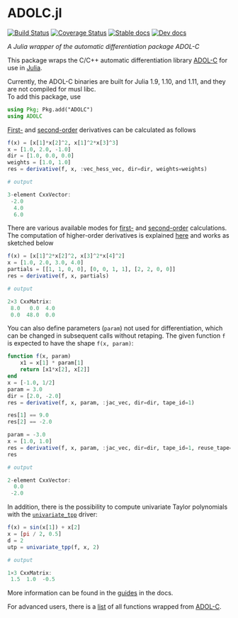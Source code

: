 # ADOLC.jl

[![Build Status](https://github.com/TimSiebert1/ADOLC.jl/actions/workflows/ci.yml/badge.svg)](https://github.com/TimSiebert1/ADOLC.jl/actions?query=branch%3Amaster)
[![Coverage Status](https://codecov.io/github/TimSiebert1/ADOLC.jl/coverage.svg?branch=master)](https://app.codecov.io/gh/timsiebert1/ADOLC.jl)
[![Stable docs](https://img.shields.io/badge/docs-stable-blue.svg)](https://TimSiebert1.github.io/ADOLC.jl/stable/)
[![Dev docs](https://img.shields.io/badge/docs-dev-blue.svg)](https://TimSiebert1.github.io/ADOLC.jl/dev/)

*A Julia wrapper of the automatic differentiation package ADOL-C*
  
This package wraps the C/C++ automatic differentiation library [ADOL-C](https://github.com/coin-or/ADOL-C) for use in [Julia](https://julialang.org/). 

Currently, the ADOL-C binaries are built for Julia 1.9, 1.10, and 1.11, and they are not compiled for musl libc.  
To add this package, use
```jl
using Pkg; Pkg.add("ADOLC")
using ADOLC
```
  
[First-](https://timsiebert1.github.io/ADOLC.jl/dev/lib/derivative_modes/#First-Order) and [second-order](https://timsiebert1.github.io/ADOLC.jl/dev/lib/derivative_modes/#Second-Order) derivatives can be calculated as follows
```jl
f(x) = [x[1]*x[2]^2, x[1]^2*x[3]^3]
x = [1.0, 2.0, -1.0]
dir = [1.0, 0.0, 0.0]
weights = [1.0, 1.0]
res = derivative(f, x, :vec_hess_vec, dir=dir, weights=weights)

# output

3-element CxxVector:
 -2.0
  4.0
  6.0
```

There are various available modes for [first-](https://timsiebert1.github.io/ADOLC.jl/dev/lib/derivative_modes/#First-Order) and [second-order](https://timsiebert1.github.io/ADOLC.jl/dev/lib/derivative_modes/#Second-Order) calculations. The computation of higher-order derivatives is explained [here](https://timsiebert1.github.io/ADOLC.jl/dev/lib/derivative_modes/#Higher-Order) and works as sketched below
```jl
f(x) = [x[1]^2*x[2]^2, x[3]^2*x[4]^2]
x = [1.0, 2.0, 3.0, 4.0]
partials = [[1, 1, 0, 0], [0, 0, 1, 1], [2, 2, 0, 0]]
res = derivative(f, x, partials)

# output

2×3 CxxMatrix:
 8.0   0.0  4.0
 0.0  48.0  0.0
```
You can also define parameters (`param`) not used for differentiation, which can be changed 
in subsequent calls without retaping. The given function `f` is expected to have the shape `f(x, param)`:
```jl
function f(x, param)
    x1 = x[1] * param[1]
    return [x1*x[2], x[2]] 
end
x = [-1.0, 1/2]
param = 3.0
dir = [2.0, -2.0]
res = derivative(f, x, param, :jac_vec, dir=dir, tape_id=1)

res[1] == 9.0
res[2] == -2.0

param = -3.0
x = [1.0, 1.0]
res = derivative(f, x, param, :jac_vec, dir=dir, tape_id=1, reuse_tape=true)
res 

# output

2-element CxxVector:
  0.0
 -2.0
```
In addition, there is the possibility to compute univariate Taylor polynomials with the [`univariate_tpp`](https://timsiebert1.github.io/ADOLC.jl/stable/lib/guides/utpp/) driver:
```jl
f(x) = sin(x[1]) + x[2]
x = [pi / 2, 0.5]
d = 2
utp = univariate_tpp(f, x, 2)

# output

1×3 CxxMatrix:
 1.5  1.0  -0.5
```
More information can be found in the [guides](https://timsiebert1.github.io/ADOLC.jl/stable/lib/guides/seed_matrix/) in the docs.


For advanced users, there is a [list](https://timsiebert1.github.io/ADOLC.jl/dev/lib/wrapped_fcts/) of all functions wrapped from [ADOL-C](https://github.com/coin-or/ADOL-C). 

